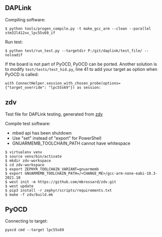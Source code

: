 DAPLink
---

Compiling software:
```
$ python tools/progen_compile.py -t make_gcc_arm --clean --parallel stm32l412xx_lpc55s69_if
```

Run test:
```
$ python test/run_test.py --targetdir P:/git/daplink/test_file/ --noloadif
```

If the board is not part of PyOCD, PyOCD can be ported. Another solution is to modify `test/tests/test_hid.py`, line 41 to add your target as option when PyOCD is called:
```
with ConnectHelper.session_with_chosen_probe(options={"target_override": "lpc55s69"}) as session:
```


zdv
--
Test file for DAPLink testing, generated from [zdv](https://github.com/H4w4k4/zdv)

Compile test software:
- mbed api has been shutdown
- Use "set" instead of "export" for PowerShell
- GNUARMEMB_TOOLCHAIN_PATH cannot have whitespace
```
$ virtualenv venv
$ source venv/bin/activate
$ mkdir zdv-workspace
$ cd zdv-workspace
$ export ZEPHYR_TOOLCHAIN_VARIANT=gnuarmemb
$ export GNUARMEMB_TOOLCHAIN_PATH=/<CHANGE_ME>/gcc-arm-none-eabi-10.3-2021.10
$ west init -m https://github.com/mbrossard/zdv.git
$ west update
$ pip3 install -r zephyr/scripts/requirements.txt
$ make -f zdv/build.mk
```


PyOCD
---
Connecting to target:
```
pyocd cmd --target lpc55s69
```


